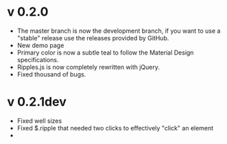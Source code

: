 # v 0.2.0

- The master branch is now the development branch, if you want to use a "stable" release use the releases provided by GitHub.
- New demo page
- Primary color is now a subtle teal to follow the Material Design specifications.
- Ripples.js is now completely rewritten with jQuery.
- Fixed thousand of bugs.

# v 0.2.1dev

- Fixed well sizes
- Fixed $.ripple that needed two clicks to effectively "click" an element
-
